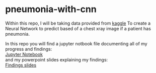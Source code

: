 # pneumonia-with-cnn

Within this repo, I will be taking data provided from [kaggle](https://www.kaggle.com/paultimothymooney/chest-xray-pneumonia) To create a Neural Network to predict based of a chest xray image if a patient has pneumonia.

In this repo you will find a jupyter notbook file documenting all of my progress and findings: <br>
[Jupyter Notebook](https://github.com/PaulWill92/pnuemonia-with-cnn/blob/master/index.ipynb) <br>
and my powerpoint slides explaining my findings: <br>
[Findings slides](https://github.com/PaulWill92/pnuemonia-with-cnn/blob/master/Presentation1.pdf)



